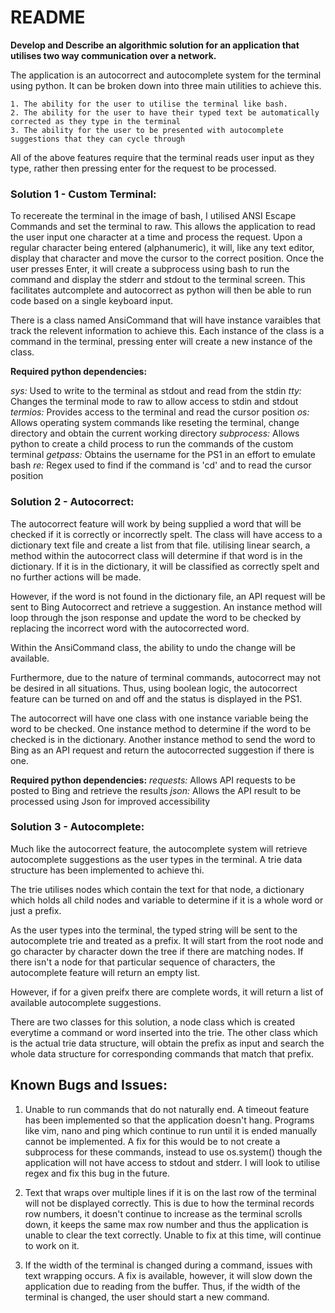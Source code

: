 # README

**Develop and Describe an algorithmic solution for an application that utilises two way communication over a network.**

The application is an autocorrect and autocomplete system for the terminal using python. It can be broken down into three main 
utilities to achieve this. 

    1. The ability for the user to utilise the terminal like bash.
    2. The ability for the user to have their typed text be automatically corrected as they type in the terminal
    3. The ability for the user to be presented with autocomplete suggestions that they can cycle through

All of the above features require that the terminal reads user input as they type, rather then pressing enter for the request to be processed.

### Solution 1 - Custom Terminal: 

To recereate the terminal in the image of bash, I utilised ANSI Escape Commands and set the terminal to raw.
This allows the application to read the user input one character at a time and process the request.
Upon a regular character being entered (alphanumeric), it will, like any text editor, display that character and move the cursor to the correct position.
Once the user presses Enter, it will create a subprocess using bash to run the command and display the stderr and stdout to the terminal screen.
This facilitates autcomplete and autocorrect as python will then be able to run code based on a single keyboard input.

There is a class named AnsiCommand that will have instance varaibles that track the relevent information to achieve this.
Each instance of the class is a command in the terminal, pressing enter will create a new instance of the class.

**Required python dependencies:**

*sys:* Used to write to the terminal as stdout and read from the stdin
*tty:* Changes the terminal mode to raw to allow access to stdin and stdout
*termios:* Provides access to the terminal and read the cursor position
*os:* Allows operating system commands like reseting the terminal, change directory and obtain the current working directory
*subprocess:* Allows python to create a child process to run the commands of the custom terminal 
*getpass:*  Obtains the username for the PS1 in an effort to emulate bash
*re:* Regex used to find if the command is 'cd' and to read the cursor position


### Solution 2 - Autocorrect:

The autocorrect feature will work by being supplied a word that will be checked if it is correctly or incorrectly spelt.
The class will have access to a dictionary text file and create a list from that file. utilising linear search, a method within the
autocorrect class will determine if that word is in the dictionary. If it is in the dictionary, it will be classified as correctly
spelt and no further actions will be made. 

However, if the word is not found in the dictionary file, an API request will be sent to Bing Autocorrect and retrieve a
suggestion. An instance method will loop through the json response and update the word to be checked by replacing the incorrect
word with the autocorrected word.

Within the AnsiCommand class, the ability to undo the change will be available.

Furthermore, due to the nature of terminal commands, autocorrect may not be desired in all situations. Thus, using boolean logic,
the autocorrect feature can be turned on and off and the status is displayed in the PS1.

The autocorrect will have one class with one instance variable being the word to be checked.
One instance method to determine if the word to be checked is in the dictionary.
Another instance method to send the word to Bing as an API request and return the autocorrected
suggestion if there is one.

**Required python dependencies:**
*requests:* Allows API requests to be posted to Bing and retrieve the results
*json:* Allows the API result to be processed using Json for improved accessibility


### Solution 3 - Autocomplete:

Much like the autocorrect feature, the autocomplete system will retrieve autocomplete suggestions as the user types in the terminal.
A trie data structure has been implemented to achieve thi.

The trie utilises nodes which contain the text for that node, a dictionary which holds all child nodes and variable to determine if it is a whole word
or just a prefix.

As the user types into the terminal, the typed string will be sent to the autocomplete trie and treated as a prefix.
It will start from the root node and go character by character down the tree if there are matching nodes. If there isn't a node for that particular
sequence of characters, the autocomplete feature will return an empty list.

However, if for a given preifx there are complete words, it will return a list of available autocomplete suggestions.

There are two classes for this solution, a node class which is created everytime a command or word inserted into the trie. 
The other class which is the actual trie data structure, will obtain the prefix as input and search the whole data structure for
corresponding commands that match that prefix.


## Known Bugs and Issues:

1. Unable to run commands that do not naturally end. A timeout feature has been implemented so that the application doesn't hang.
Programs like vim, nano and ping which continue to run until it is ended manually cannot be implemented. A fix for this would be to not
create a subprocess for these commands, instead to use os.system() though the application will not have access to stdout and stderr. I 
will look to utilise regex and fix this bug in the future.

2. Text that wraps over multiple lines if it is on the last row of the terminal will not be displayed correctly. This is due to
how the terminal records row numbers, it doesn't continue to increase as the terminal scrolls down, it keeps the same max row number and thus
the application is unable to clear the text correctly. Unable to fix at this time, will continue to work on it.

3. If  the width of the terminal is changed during a command, issues with text wrapping occurs. A fix is available, however, it will slow
down the application due to reading from the buffer. Thus, if the width of the terminal is changed, the user should start a new command.


